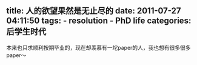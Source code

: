 title: 人的欲望果然是无止尽的
date: 2011-07-27 04:11:50
tags: 
    - resolution
    - PhD life
categories: 后学生时代
---

本来也只求顺利按期毕业的，现在却羡慕有一坨paper的人，我也想有很多很多paper～
